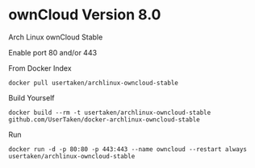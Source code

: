 ownCloud Version 8.0
======================

Arch Linux ownCloud Stable

Enable port 80 and/or 443

From Docker Index
```
docker pull usertaken/archlinux-owncloud-stable
```

Build Yourself
```
docker build --rm -t usertaken/archlinux-owncloud-stable github.com/UserTaken/docker-archlinux-owncloud-stable
```

Run
```
docker run -d -p 80:80 -p 443:443 --name owncloud --restart always usertaken/archlinux-owncloud-stable
```
